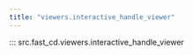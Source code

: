 ```yaml
---
title: "viewers.interactive_handle_viewer"
---
```


::: src.fast_cd.viewers.interactive_handle_viewer
